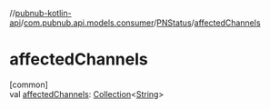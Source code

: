 //[pubnub-kotlin-api](../../../index.md)/[com.pubnub.api.models.consumer](../index.md)/[PNStatus](index.md)/[affectedChannels](affected-channels.md)

# affectedChannels

[common]\
val [affectedChannels](affected-channels.md): [Collection](https://kotlinlang.org/api/latest/jvm/stdlib/kotlin.collections/-collection/index.html)&lt;[String](https://kotlinlang.org/api/latest/jvm/stdlib/kotlin/-string/index.html)&gt;
